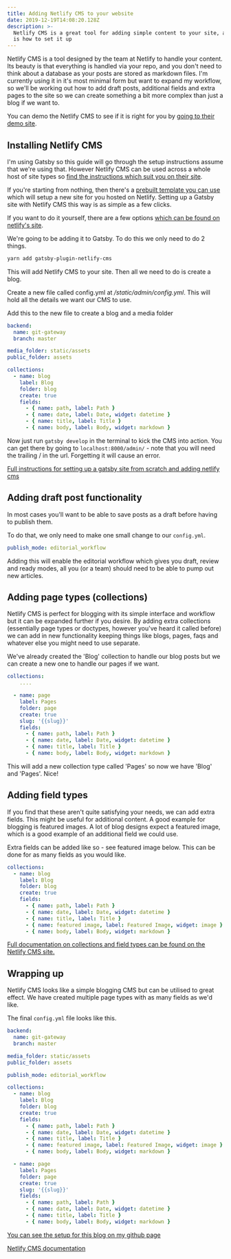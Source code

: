 ```yaml
---
title: Adding Netlify CMS to your website
date: 2019-12-19T14:08:20.128Z
description: >-
  Netlify CMS is a great tool for adding simple content to your site, and this
  is how to set it up
---
```

Netlify CMS is a tool designed by the team at Netlify to handle your content. Its beauty is that everything is handled via your repo, and you don't need to think about a database as your posts are stored as markdown files. I'm currently using it in it's most minimal form but want to expand my workflow, so we'll be working out how to add draft posts, additional fields and extra pages to the site so we can create something a bit more complex than just a blog if we want to.

You can demo the Netlify CMS to see if it is right for you by [going to their demo site](https://cms.netlify.com/#/collections/posts).

## Installing Netlify CMS

I'm using Gatsby so this guide will go through the setup instructions assume that we're using that. However Netlify CMS can be used across a whole host of site types so [find the instructions which suit you on their site](https://www.netlifycms.org/docs/start-with-a-template/).

If you're starting from nothing, then there's a [prebuilt template you can use](https://www.netlifycms.org/docs/start-with-a-template/) which will setup a new site for you hosted on Netlify. Setting up a Gatsby site with Netlify CMS this way is as simple as a few clicks.

If you want to do it yourself, there are a few options [which can be found on netlify's site](https://www.netlifycms.org/docs/add-to-your-site/). 

We're going to be adding it to Gatsby. To do this we only need to do 2 things.

```sh
yarn add gatsby-plugin-netlify-cms
```

This will add Netlify CMS to your site. Then all we need to do is create a blog.

Create a new file called config.yml at */static/admin/config.yml*. This will hold all the details we want our CMS to use.

Add this to the new file to create a blog and a media folder

```yml
backend:   
  name: git-gateway
  branch: master

media_folder: static/assets
public_folder: assets

collections:
  - name: blog
    label: Blog
    folder: blog     
    create: true     
    fields:
      - { name: path, label: Path }
      - { name: date, label: Date, widget: datetime }
      - { name: title, label: Title }
      - { name: body, label: Body, widget: markdown }
```

Now just run `gatsby develop` in the terminal to kick the CMS into action. You can get there by going to `localhost:8000/admin/` - note that you will need the trailing / in the url. Forgetting it will cause an error.

[Full instructions for setting up a gatsby site from scratch and adding netlify cms](https://www.gatsbyjs.org/docs/sourcing-from-netlify-cms/)

## Adding draft post functionality

In most cases you'll want to be able to save posts as a draft before having to publish them.

To do that, we only need to make one small change to our `config.yml`.

```yml
publish_mode: editorial_workflow
```

Adding this will enable the editorial workflow which gives you draft, review and ready modes, all you (or a team) should need to be able to pump out new articles.

## Adding page types (collections)

Netlify CMS is perfect for blogging with its simple interface and workflow but it can be expanded further if you desire. By adding extra collections (essentially page types or doctypes, however you've heard it called before) we can add in new functionality keeping things like blogs, pages, faqs and whatever else you might need to use separate.

We've already created the 'Blog' collection to handle our blog posts but we can create a new one to handle our pages if we want.

```yml
collections:
    ....

  - name: page
    label: Pages
    folder: page
    create: true
    slug: '{{slug}}'
    fields:
      - { name: path, label: Path }
      - { name: date, label: Date, widget: datetime }
      - { name: title, label: Title }
      - { name: body, label: Body, widget: markdown }
```

This will add a new collection type called 'Pages' so now we have 'Blog' and 'Pages'. Nice!

## Adding field types

If you find that these aren't quite satisfying your needs, we can add extra fields. This might be useful for additional content. A good example for blogging is featured images. A lot of blog designs expect a featured image, which is a good example of an additional field we could use.

Extra fields can be added like so - see featured image below. This can be done for as many fields as you would like.

```yml
collections:
  - name: blog
    label: Blog
    folder: blog     
    create: true     
    fields:
      - { name: path, label: Path }
      - { name: date, label: Date, widget: datetime }
      - { name: title, label: Title }
      - { name: featured image, label: Featured Image, widget: image }
      - { name: body, label: Body, widget: markdown }
```

[Full documentation on collections and field types can be found on the Netlify CMS site.](https://www.netlifycms.org/docs/collection-types/)

## Wrapping up

Netlify CMS looks like a simple blogging CMS but can be utilised to great effect. We have created multiple page types with as many fields as we'd like.

The final `config.yml` file looks like this.

```yml
backend:   
  name: git-gateway
  branch: master

media_folder: static/assets
public_folder: assets

publish_mode: editorial_workflow

collections:
  - name: blog
    label: Blog
    folder: blog     
    create: true     
    fields:
      - { name: path, label: Path }
      - { name: date, label: Date, widget: datetime }
      - { name: title, label: Title }
      - { name: featured image, label: Featured Image, widget: image }
      - { name: body, label: Body, widget: markdown }

  - name: page
    label: Pages
    folder: page
    create: true
    slug: '{{slug}}'
    fields:
      - { name: path, label: Path }
      - { name: date, label: Date, widget: datetime }
      - { name: title, label: Title }
      - { name: body, label: Body, widget: markdown }
```

[You can see the setup for this blog on my github page](https://github.com/danspratling/blog)

[Netlify CMS documentation](https://www.netlifycms.org/docs/intro/)
